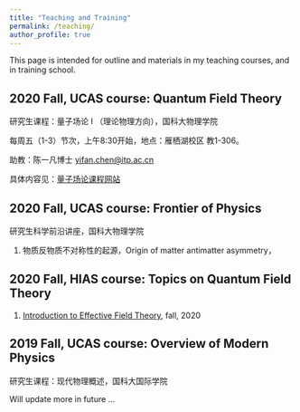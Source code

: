 ```yaml
---
title: "Teaching and Training"
permalink: /teaching/
author_profile: true
---
```


This page is intended for outline and materials in my teaching courses, and in training school.

## 2020 Fall, UCAS course: Quantum Field Theory

研究生课程：量子场论 I （理论物理方向），国科大物理学院

每周五（1-3）节次，上午8:30开始，地点：雁栖湖校区 教1-306。 

助教：陈一凡博士 yifan.chen@itp.ac.cn

具体内容见：[量子场论课程网站](/teaching/2020-fall-qft)

## 2020 Fall, UCAS course: Frontier of Physics

研究生科学前沿讲座，国科大物理学院

1. 物质反物质不对称性的起源，Origin of matter antimatter asymmetry，

## 2020 Fall, HIAS course: Topics on Quantum Field Theory

1. [Introduction to Effective Field Theory](/teaching/2020-fall-eft), fall, 2020


## 2019 Fall, UCAS course: Overview of Modern Physics

研究生课程：现代物理概述，国科大国际学院


Will update more in future ...